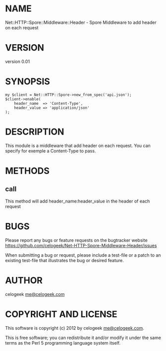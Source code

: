 # NAME

Net::HTTP::Spore::Middleware::Header - Spore Middleware to add header on each request

# VERSION

version 0.01

# SYNOPSIS

    my $client = Net::HTTP::Spore->new_from_spec('api.json');
    $client->enable(
        header_name  => 'Content-Type',
        header_value => 'application/json'
    );

# DESCRIPTION

This module is a middleware that add header on each request. You can specify for exemple a Content-Type to pass.

# METHODS

## call

This method will add header\_name:header\_value in the header of each request

# BUGS

Please report any bugs or feature requests on the bugtracker website
https://github.com/celogeek/Net-HTTP-Spore-Middleware-Header/issues

When submitting a bug or request, please include a test-file or a
patch to an existing test-file that illustrates the bug or desired
feature.

# AUTHOR

celogeek <me@celogeek.com>

# COPYRIGHT AND LICENSE

This software is copyright (c) 2012 by celogeek <me@celogeek.com>.

This is free software; you can redistribute it and/or modify it under
the same terms as the Perl 5 programming language system itself.
